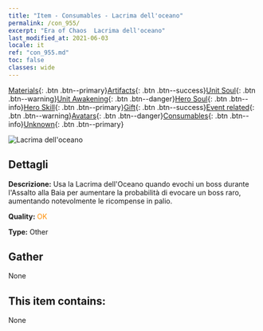 ```yaml
---
title: "Item - Consumables - Lacrima dell'oceano"
permalink: /con_955/
excerpt: "Era of Chaos  Lacrima dell'oceano"
last_modified_at: 2021-06-03
locale: it
ref: "con_955.md"
toc: false
classes: wide
---
```

 [Materials](/ItemsIT/){: .btn .btn--primary}[Artifacts](/ItemsIT/Artifacts/){: .btn .btn--success}[Unit Soul](/ItemsIT/UnitSoul/){: .btn .btn--warning}[Unit Awakening](/ItemsIT/UnitAwakening/){: .btn .btn--danger}[Hero Soul](/ItemsIT/HeroSoul/){: .btn .btn--info}[Hero Skill](/ItemsIT/HeroSkill/){: .btn .btn--primary}[Gift](/ItemsIT/Gift/){: .btn .btn--success}[Event related](/ItemsIT/Events/){: .btn .btn--warning}[Avatars](/ItemsIT/Avatars/){: .btn .btn--danger}[Consumables](/ItemsIT/Consumables/){: .btn .btn--info}[Unknown](/ItemsIT/Unknown/){: .btn .btn--primary}

 ![Lacrima dell'oceano](/images/t/i_40050.png)

## Dettagli
 **Descrizione:** Usa la Lacrima dell'Oceano quando evochi un boss durante l'Assalto alla Baia per aumentare la probabilità di evocare un boss raro, aumentando notevolmente le ricompense in palio.

 **Quality:** <span style="color: #FF8C00">OK</span>

 **Type:** Other

## Gather

  None

## This item contains:

  None

